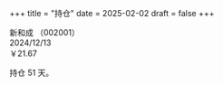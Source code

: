 +++
title = "持仓"
date = 2025-02-02
draft = false
+++

新和成 （002001）  
2024/12/13  
￥21.67

持仓 51 天。

<div id="output"></div>

<script>
  document.getElementById('output').innerText = 'Hello World';
</script>
